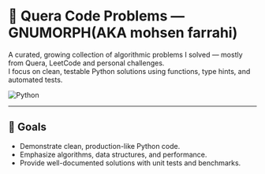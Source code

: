 # 🧠 Quera Code Problems — GNUMORPH(AKA mohsen farrahi)

A curated, growing collection of algorithmic problems I solved — mostly from Quera, LeetCode and personal challenges.  
I focus on clean, testable Python solutions using functions, type hints, and automated tests.

![Python](https://img.shields.io/badge/python-3.11-blue)

---

## 🎯 Goals
- Demonstrate clean, production-like Python code.
- Emphasize algorithms, data structures, and performance.
- Provide well-documented solutions with unit tests and benchmarks.
